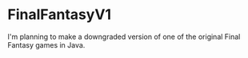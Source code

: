 # FinalFantasyV1
I'm planning to make a downgraded version of one of the original Final Fantasy games in Java.
